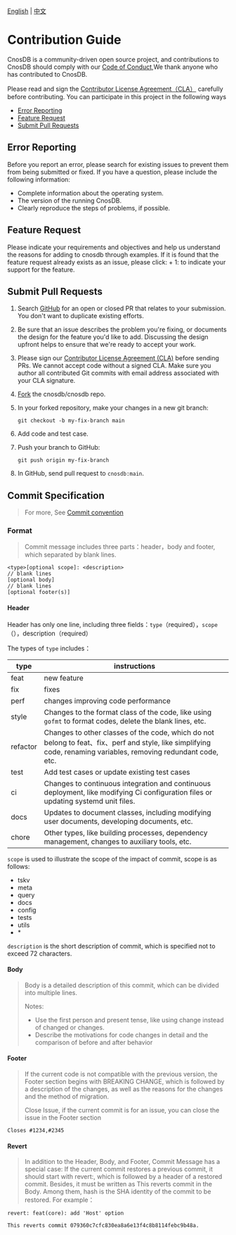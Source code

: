 [English](./CONTRIBUTING_EN.md) | [中文](./CONTRIBUTING.md)

# Contribution Guide

CnosDB is a community-driven open source project, and contributions to CnosDB should comply with our [Code of Conduct](./CODE_OF_CONDUCT.md),We thank anyone who has contributed to CnosDB.

Please read and sign the [Contributor License Agreement（CLA）](https://cla-assistant.io/cnosdb/cnosdb) carefully before contributing. You can participate in this project in the following ways
-   [Error Reporting](Error-Reporting)
-   [Feature Request](Feature-Request)
-   [Submit Pull Requests](Submit-Pull-Requests)

## Error Reporting

Before you report an error, please search for existing issues to prevent them from being submitted or fixed. If you have a question, please include the following information:

-   Complete information about the operating system.
-   The version of the running CnosDB.
-   Clearly reproduce the steps of problems, if possible.

## Feature Request

Please indicate your requirements and objectives and help us understand the reasons for adding to cnosdb through examples. If it is found that the feature request already exists as an issue, please click: + 1: to indicate your support for the feature.

## Submit Pull Requests

1. Search [GitHub](https://github.com/cnosdb/cnosdb/pulls) for an open or closed PR that relates to your submission.
   You don't want to duplicate existing efforts.

2. Be sure that an issue describes the problem you're fixing, or documents the design for the feature you'd like to add.
   Discussing the design upfront helps to ensure that we're ready to accept your work.

3. Please sign our [Contributor License Agreement (CLA)](https://cla-assistant.io/cnosdb/cnosdb) before sending PRs.
   We cannot accept code without a signed CLA.
   Make sure you author all contributed Git commits with email address associated with your CLA signature.

4. [Fork](https://docs.github.com/en/get-started/quickstart/fork-a-repo) the cnosdb/cnosdb repo.

5. In your forked repository, make your changes in a new git branch:

     ```shell
     git checkout -b my-fix-branch main
     ```

6. Add code and test case.

7. Push your branch to GitHub:

    ```shell
    git push origin my-fix-branch
    ```

8. In GitHub, send pull request to `cnosdb:main`.

## Commit Specification
> For more, See [Commit convention](https://www.conventionalcommits.org/en/v1.0.0/)

### Format

> Commit message includes three parts：header，body and footer, which separated by blank lines.

```
<type>[optional scope]: <description>
// blank lines
[optional body]
// blank lines
[optional footer(s)]

```

#### Header

Header has only one line, including three fields：`type`（required），`scope`（），description（required）

The types of `type` includes：

| type     | instructions                                                         |
| -------- | ------------------------------------------------------------ |
| feat     | new feature                                                   |
| fix      | fixes                                                    |
| perf     | changes improving code performance                                         |
| style    | Changes to the format class of the code, like using `gofmt` to format codes, delete the blank lines, etc.        |
| refactor | Changes to other classes of the code, which do not belong to feat、fix、perf and style, like simplifying code, renaming variables, removing redundant code, etc. |
| test     | Add test cases or update existing test cases                            |
| ci       | Changes to continuous integration and continuous deployment, like modifying Ci configuration files or updating systemd unit files. |
| docs     | Updates to document classes, including modifying user documents, developing documents, etc.                 |
| chore    | Other types, like building processes, dependency management, changes to auxiliary tools, etc.         |

`scope` is used to illustrate the scope of the impact of commit, scope is as follows:

- tskv
- meta
- query
- docs
- config
- tests
- utils
- \*

`description` is the short description of commit, which is specified not to exceed 72 characters.
#### Body

> Body is a detailed description of this commit, which can be divided into multiple lines.
>
> Notes:
>
> -   Use the first person and present tense, like using change instead of changed or changes.
> -   Describe the motivations for code changes in detail and the comparison of before and after behavior


#### Footer

> If the current code is not compatible with the previous version, the Footer section begins with BREAKING CHANGE, which is followed by a description of the changes, as well as the reasons for the changes and the method of migration.
> 
> Close Issue, if the current commit is for an issue, you can close the issue in the Footer section

```
Closes #1234,#2345

```

#### Revert

>In addition to the Header, Body, and Footer, Commit Message has a special case: If the current commit restores a previous commit, it should start with revert:, which is followed by a header of a restored commit. Besides, it must be written as This reverts commit  in the Body. Among them, hash is the SHA identity of the commit to be restored. For example：

```
revert: feat(core): add 'Host' option

This reverts commit 079360c7cfc830ea8a6e13f4c8b8114febc9b48a.
```
